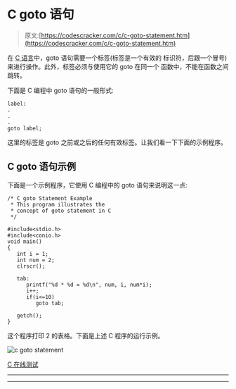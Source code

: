 # C goto 语句

> 原文:[https://codescracker.com/c/c-goto-statement.htm](https://codescracker.com/c/c-goto-statement.htm)

在 [C 语言](/c/index.htm)中，goto 语句需要一个标签(标签是一个有效的 标识符，后跟一个冒号)来进行操作。此外，标签必须与使用它的 goto 在同一个 函数中，不能在函数之间跳转。

下面是 C 编程中 goto 语句的一般形式:

```
label:
.
.
.
goto label;
```

这里的标签是 goto 之前或之后的任何有效标签。让我们看一下下面的示例程序。

## C goto 语句示例

下面是一个示例程序，它使用 C 编程中的 goto 语句来说明这一点:

```
/* C goto Statement Example
 * This program illustrates the
 * concept of goto statement in C
 */

#include<stdio.h>
#include<conio.h>
void main()
{
   int i = 1;
   int num = 2;
   clrscr();

   tab:
      printf("%d * %d = %d\n", num, i, num*i);
      i++;
      if(i<=10)
         goto tab;

   getch();
}
```

这个程序打印 2 的表格。下面是上述 C 程序的运行示例。

![c goto statement](../Images/730c7cf2623053bf5161b398ed94992f.png)

[C 在线测试](/exam/showtest.php?subid=2)

* * *

* * *